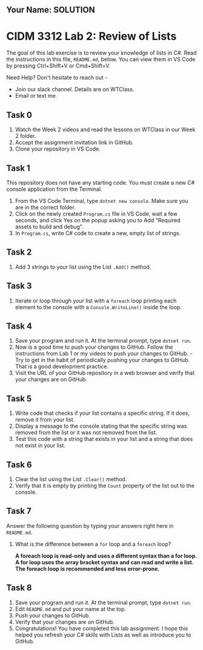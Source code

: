 ## Your Name: SOLUTION

# CIDM 3312 Lab 2: Review of Lists

The goal of this lab exercise is to review your knowledge of lists in C#. Read the instructions in this file, `README.md`, below. You can view them in VS Code by pressing Ctrl+Shift+V or Cmd+Shift+V.

Need Help? Don't hesitate to reach out -

- Join our slack channel. Details are on WTClass.
- Email or text me.

## Task 0
1. Watch the Week 2 videos and read the lessons on WTClass in our Week 2 folder.
2. Accept the assignment invitation link in GitHub.
3. Clone your repository in VS Code.

## Task 1
This repository does not have any starting code. You must create a new C# console application from the Terminal.
1. From the VS Code Terminal, type `dotnet new console`. Make sure you are in the correct folder.
2. Click on the newly created `Program.cs` file in VS Code, wait a few seconds, and click Yes on the popup asking you to Add "Required assets to build and debug".
3. In `Program.cs`, write C# code to create a new, empty list of strings.

## Task 2
1. Add 3 strings to your list using the List `.Add()` method.

## Task 3
1. Iterate or loop through your list with a `foreach` loop printing each element to the console with a `Console.WriteLine()` inside the loop.

## Task 4
1. Save your program and run it. At the terminal prompt, type `dotnet run`.
2. Now is a good time to push your changes to GitHub. Follow the instructions from Lab 1 or my videos to push your changes to GitHub.
       - Try to get in the habit of periodically pushing your changes to GitHub. That is a good development practice.
4. Visit the URL of your GitHub repository in a web browser and verify that your changes are on GitHub.
   
## Task 5 
1. Write code that checks if your list contains a specific string. If it does, remove it from your list.
2. Display a message to the console stating that the specific string was removed from the list or it was not removed from the list.
3. Test this code with a string that exists in your list and a string that does not exist in your list.

## Task 6
1. Clear the list using the List `.Clear()` method.
2. Verify that it is empty by printing the `Count` property of the list out to the console.

## Task 7
Answer the following question by typing your answers right here in `README.md`.

1. What is the difference between a `for` loop and a `foreach` loop?

    **A foreach loop is read-only and uses a different syntax than a for loop. A for loop uses the array bracket syntax and can read and write a list. The foreach loop is recommended and less error-prone.**

## Task 8
1. Save your program and run it. At the terminal prompt, type `dotnet run`.
2. Edit `README.md` and put your name at the top.
3. Push your changes to GitHub.
4. Verify that your changes are on GitHub.
6. Congratulations! You have completed this lab assignment. I hope this helped you refresh your C# skills with Lists as well as introduce you to GitHub. 
